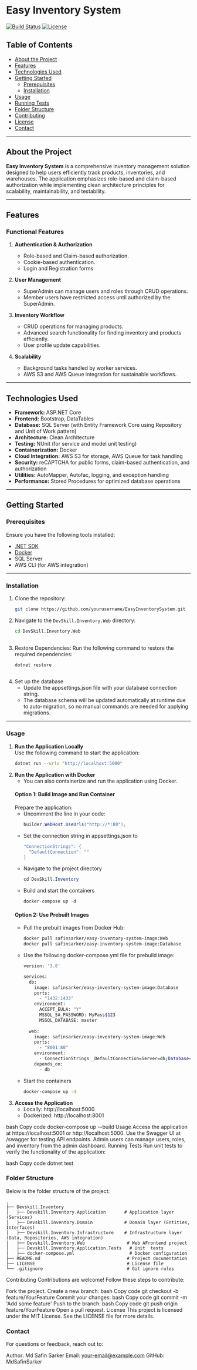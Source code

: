 # Easy Inventory System

[![Build Status](https://img.shields.io/badge/build-passing-brightgreen)](link-to-ci-pipeline)
[![License](https://img.shields.io/badge/license-MIT-blue)](LICENSE)

## Table of Contents
- [About the Project](#about-the-project)
- [Features](#features)
- [Technologies Used](#technologies-used)
- [Getting Started](#getting-started)
  - [Prerequisites](#prerequisites)
  - [Installation](#installation)
- [Usage](#usage)
- [Running Tests](#running-tests)
- [Folder Structure](#folder-structure)
- [Contributing](#contributing)
- [License](#license)
- [Contact](#contact)

---

## About the Project

**Easy Inventory System** is a comprehensive inventory management solution designed to help users efficiently track products, inventories, and warehouses. The application emphasizes role-based and claim-based authorization while implementing clean architecture principles for scalability, maintainability, and testability.

---

## Features

### Functional Features
1. **Authentication & Authorization**
   - Role-based and Claim-based authorization.
   - Cookie-based authentication.
   - Login and Registration forms
     
2. **User Management**
   - SuperAdmin can manage users and roles through CRUD operations.
   - Member users have restricted access until authorized by the SuperAdmin.

3. **Inventory Workflow**
   - CRUD operations for managing products.
   - Advanced search functionality for finding inventory and products efficiently.
   - User profile update capabilities.

4. **Scalability**
   - Background tasks handled by worker services.
   - AWS S3 and AWS Queue integration for sustainable workflows.

---

## Technologies Used

- **Framework:** ASP.NET Core
- **Frontend:** Bootstrap, DataTables
- **Database:** SQL Server (with Entity Framework Core using Repository and Unit of Work pattern)
- **Architecture:** Clean Architecture
- **Testing:** NUnit (for service and model unit testing)
- **Containerization:** Docker
- **Cloud Integration:** AWS S3 for storage, AWS Queue for task handling
- **Security:** reCAPTCHA for public forms, claim-based authentication, and authorization
- **Utilities:** AutoMapper, Autofac, logging, and exception handling
- **Performance:** Stored Procedures for optimized database operations

---

## Getting Started

### Prerequisites

Ensure you have the following tools installed:

- [.NET SDK](https://dotnet.microsoft.com/download)
- [Docker](https://www.docker.com/)
- SQL Server
- AWS CLI (for AWS integration)

---

### Installation

1. Clone the repository:
   ```bash
   git clone https://github.com/yourusername/EasyInventorySystem.git

2. Navigate to the `DevSkill.Inventory.Web` directory:
   ```bash
   cd DevSkill.Inventory.Web
      
3. Restore Dependencies:
   Run the following command to restore the required dependencies:
   ```bash
   dotnet restore
 
4. Set up the database
    - Update the appsettings.json file with your database connection string.
    - The database schema will be updated automatically at runtime due to auto-migration, so no manual commands are needed for applying migrations.
---

### Usage
    
1. **Run the Application Locally**  
   Use the following command to start the application:  
   ```bash
   dotnet run --urls "http://localhost:5000"
2. **Run the Application with Docker**
   - You can also containerize and run the application using Docker.
   #### Option 1: Build Image and Run Container
     Prepare the application:
    - Uncomment the line in your code:
      ```csharp
      builder.WebHost.UseUrls("http://*:80");
    - Set the connection string in appsettings.json to
      ```csharp
      "ConnectionStrings": {
        "DefaultConnection": ""
      }
    - Navigate to the project directory
      ```csharp
      cd DevSkill.Inventory
    - Build and start the containers
      ```csharp
      docker-compose up -d
    #### Option 2:  Use Prebuilt Images
     - Pull the prebuilt images from Docker Hub:
       ```bash
       docker pull safinsarker/easy-inventory-system-image:Web
       docker pull safinsarker/easy-inventory-system-image:Database
     - Use the following docker-compose.yml file for prebuild image:
       ```bash
       version: '3.8'

       services:
         db:
           image: safinsarker/easy-inventory-system-image:Database  
           ports:
             - "1432:1433"
           environment:
             ACCEPT_EULA: "Y"
             MSSQL_SA_PASSWORD: MyPass$123
             MSSQL_DATABASE: master
      
         web:
           image: safinsarker/easy-inventory-system-image:Web
           ports:
             - "8001:80"
           environment:
             - ConnectionStrings__DefaultConnection=Server=db;Database=master;User Id=sa;Password=MyPass$123;TrustServerCertificate=True;
           depends_on:
             - db
      - Start the containers
        ```bash
        docker-compose up -d

3. **Access the Application**
   - Locally: http://localhost:5000
   - Dockerized: http://localhost:8001

        



bash
Copy code
docker-compose up --build
Usage
Access the application at https://localhost:5001 or http://localhost:5000.
Use the Swagger UI at /swagger for testing API endpoints.
Admin users can manage users, roles, and inventory from the admin dashboard.
Running Tests
Run unit tests to verify the functionality of the application:

bash
Copy code
dotnet test
### Folder Structure

Below is the folder structure of the project:

```
.
├── Devskill.Inventory
│   ├── Devskill.Inventory.Application       # Application layer (Services)
│   ├── Devskill.Inventory.Domain            # Domain layer (Entities, Interfaces)
│   ├── Devskill.Inventory.Infrastructure    # Infrastructure layer (Data, Repositories, AWS integration)
│   ├── Devskill.Inventory.Web                # Web AFrontend project
│   ├── Devskill.Inventory.Application.Tests   # Unit  tests
|   ├── docker-compose.yml                     # Docker configuration
├── README.md                                 # Project documentation                  
├── LICENSE                                   # License file
└── .gitignore                                # Git ignore rules

```
Contributing
Contributions are welcome! Follow these steps to contribute:

Fork the project.
Create a new branch:
bash
Copy code
git checkout -b feature/YourFeature
Commit your changes:
bash
Copy code
git commit -m 'Add some feature'
Push to the branch:
bash
Copy code
git push origin feature/YourFeature
Open a pull request.
License
This project is licensed under the MIT License. See the LICENSE file for more details.

### Contact
For questions or feedback, reach out to:

Author: Md Safin Sarker
Email: your-email@example.com
GitHub: MdSafinSarker

